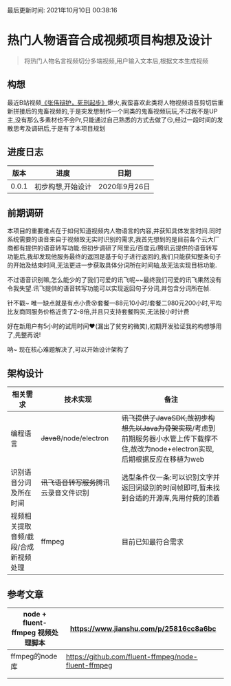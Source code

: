 最后更新时间: 2021年10月10日 00:38:16

# 热门人物语音合成视频项目构想及设计

> 将热门人物名言视频切分多端视频,用户输入文本后,根据文本生成视频

## 构想

最近B站视频[《张伟辩护，死刑起步》](https://www.bilibili.com/video/BV14y4y1k71x)爆火,我蛮喜欢此类将人物视频语音剪切后重新拼接后的鬼畜视频的,于是突发想制作一个同类的鬼畜视频玩玩,不过我不是UP主,没有那么多素材也不会Pr,只能通过自己熟悉的方式去做了:smirk:,经过一段时间的发散思考及调研后,于是有了本项目规划

## 进度日志

| 版本  | 进度              | 日期          |
| ----- | ----------------- | ------------- |
| 0.0.1 | 初步构想,开始设计 | 2020年9月26日 |

## 前期调研

本项目的重要难点在于如何知道视频内人物语言的内容,并获知具体发言时间.同时系统需要的语音来自于视频故无实时识别的需求,我首先想到的是目前各个云大厂商都有提供的语音转写功能.但初步调研了阿里云/百度云/腾讯云提供的语音转写功能后,我却发现他服务最终的返回是基于句子进行返回的,我们只能获知整条句子的开始及结束时间,无法更进一步获取具体分词所在时间轴,故无法实现目标功能.

不过语音识别嘛,怎么能少的了我们可爱的讯飞呢~~最终我们可爱的讯飞果然没有令我失望.讯飞提供的语音转写功能可以实现返回句子分词,并包含分词所在帧.

针不戳~ 唯一缺点就是有点小贵:dizzy_face:套餐一88元10小时/套餐二980元200小时,平均比友商同服务价格近贵了2-8倍,并且只支持套餐购买,无法按小时计费

好在新用户有5小时的试用时间:heart:(漏出了贫穷的微笑),初期开发验证我的构想够用了,先整再说!

呐~ 现在核心难题解决了,可以开始设计架构了

## 架构设计

| 相关需求                             | 技术实现                               | 备注                                                         |
| ------------------------------------ | -------------------------------------- | ------------------------------------------------------------ |
| 编程语言                             | ~~Java8~~/node/electron                | ~~讯飞提供了JavaSDK,故初步构想先以Java为骨架实现~~/考虑到前期服务器小水管上传下载撑不住,故改为node+electron实现,后期根据反应在移植为web |
| 识别语音分词及所在时间               | ~~讯飞语音转写服务~~腾讯云录音文件识别 | 选型条件仅一条:可以识别文字并返回词级别的时间帧即可,暂未找到合适的开源库,先用付费的顶着 |
| 视频相关提取音频/截段/合成新视频处理 | ffmpeg                                 | 目前已知最符合需求                                           |

## 参考文章

| node + fluent-ffmpeg 视频处理脚本 | https://www.jianshu.com/p/25816cc8a6bc              |
| --------------------------------- | --------------------------------------------------- |
| ffmpeg的node库                    | https://github.com/fluent-ffmpeg/node-fluent-ffmpeg |
|                                   |                                                     |
|                                   |                                                     |

